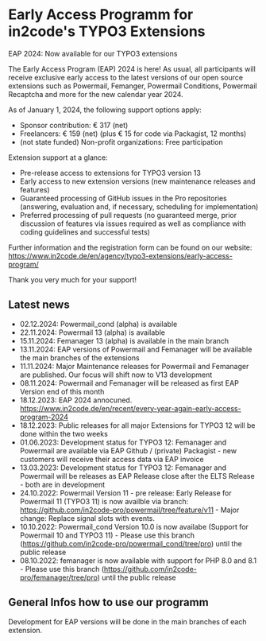 # Early Access Programm for in2code's TYPO3 Extensions

EAP 2024: Now available for our TYPO3 extensions

The Early Access Program (EAP) 2024 is here! As usual, all participants will receive exclusive early access to the latest versions of our open source extensions such as Powermail, Femanger, Powermail Conditions, Powermail Recaptcha and more for the new calendar year 2024.

As of January 1, 2024, the following support options apply:
* Sponsor contribution: € 317 (net)
* Freelancers: € 159 (net) (plus € 15 for code via Packagist, 12 months)
* (not state funded) Non-profit organizations: Free participation 

Extension support at a glance:
* Pre-release access to extensions for TYPO3 version 13
* Early access to new extension versions (new maintenance releases and features)
* Guaranteed processing of GitHub issues in the Pro repositories (answering, evaluation and, if necessary, scheduling for implementation)
* Preferred processing of pull requests (no guaranteed merge, prior discussion of features via issues required as well as compliance with coding guidelines and successful tests)

Further information and the registration form can be found on our website: https://www.in2code.de/en/agency/typo3-extensions/early-access-program/

Thank you very much for your support!

## Latest news

* 02.12.2024: Powermail_cond (alpha) is available
* 22.11.2024: Powermail 13 (alpha)  is available
* 15.11.2024: Femanager 13 (alpha) is available in the main branch
* 13.11.2024: EAP versions of Powermail and Femanager will be available the main branches of the extensions
* 11.11.2024: Major Maintenance releases for Powermail and Femanager are published. Our focus will shift now to V13 development
* 08.11.2024: Powermail and Femanager will be released as first EAP Version end of this month
* 18.12.2023: EAP 2024 annocuned. https://www.in2code.de/en/recent/every-year-again-early-access-program-2024
* 18.12.2023: Public releases for all major Extensions for TYPO3 12 will be done within the two weeks
* 01.06.2023: Development status for TYPO3 12: Femanager and Powermail are available via EAP Github / (private) Packagist - new customers will receive their access data via EAP invoice
* 13.03.2023: Development status for TYPO3 12: Femanager and Powermail will be releases as EAP Release close after the ELTS Release - both are in development
* 24.10.2022: Powermail Version 11 - pre release: Early Release for Powermail 11 (TYPO3 11) is now availble via branch: https://github.com/in2code-pro/powermail/tree/feature/v11 - Major change: Replace signal slots with events.
* 10.10.2022: Powermail_cond Version 10.0 is now availabe (Support for Powermail 10 and TYPO3 11) - Please use this branch (https://github.com/in2code-pro/powermail_cond/tree/pro) until the public release
* 08.10.2022: femanager is now available with support for PHP 8.0 and 8.1 - Please use this branch (https://github.com/in2code-pro/femanager/tree/pro) until the public release

## General Infos how to use our programm

Development for EAP versions will be done in the main branches of each extension. 
